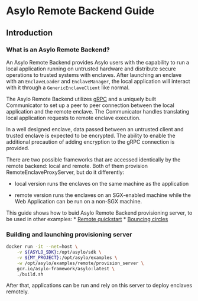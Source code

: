 <!--jekyll-front-matter
---

title: Asylo Remote Backend Guide

overview: Learn how to utilize an Asylo Remote Backend

location: /_docs/guides/remotebackend.md

order: 11

layout: docs

type: markdown

toc: true

---
{% include home.html %}
jekyll-front-matter-->

# Asylo Remote Backend Guide

## Introduction

### What is an Asylo Remote Backend?

An Asylo Remote Backend provides Asylo users with the capability to run a local
application running on untrusted hardware and distribute secure operations to
trusted systems with enclaves. After launching an enclave with an
`EnclaveLoader` and `EnclaveManager`, the local application will interact with
it through a `GenericEnclaveClient` like normal.

The Asylo Remote Backend utilizes [gRPC](https://www.grpc.io) and a uniquely
built Communicator to set up a peer to peer connection between the local
application and the remote enclave. The Communicator handles translating local
application requests to remote enclave execution.

In a well designed enclave, data passed between an untrusted client and trusted
enclave is expected to be encrypted. The ability to enable the additional
precaution of adding encryption to the gRPC connection is provided.

There are two possible frameworks that are accessed identically by the remote
backend: local and remote. Both of them provision RemoteEnclaveProxyServer, but
do it differently:

*   local version runs the enclaves on the same machine as the application

*   remote version runs the enclaves on an SGX-enabled machine while the Web
    Application can be run on a non-SGX machine.

This guide shows how to buid Asylo Remote Backend provisioning server, to be
used in other examples: *
[Remote quickstart](https://github.com/google/asylo/tree/master/asylo/examples/remote/quickstart)
*
[Bouncing circles](https://github.com/google/asylo/tree/master/asylo/examples/remote/bouncing_circles)

### Building and launching provisioning server

```bash
docker run -it --net=host \
    -v ${ASYLO_SDK}:/opt/asylo/sdk \
    -v ${MY_PROJECT}:/opt/asylo/examples \
    -w /opt/asylo/examples/remote/provision_server \
    gcr.io/asylo-framework/asylo:latest \
    ./build.sh
```

After that, applications can be run and rely on this server to deploy enclaves
remotely.
